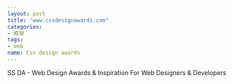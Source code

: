 ```yaml
---
layout: post
title: "www.cssdesignawards.com"
categories: 
- 框架
tags: 
- web
name: Css design awards
---
```


SS DA - Web Design Awards & Inspiration <!--break-->For Web Designers & Developers